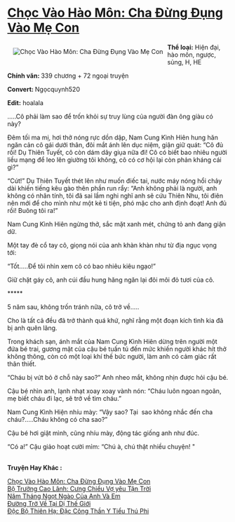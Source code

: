<a href="https://utruyen.com/truyen/choc-vao-hao-mon-cha-dung-dung-vao-me-con/17324/" title="Chọc Vào Hào Môn: Cha Đừng Đụng Vào Mẹ Con"><h1>Chọc Vào Hào Môn: Cha Đừng Đụng Vào Mẹ Con</h1></a><div style="display:table"><img align="right" style="float: left; padding: 10px;" src="https://utruyen.com/images/story/200x260/choc-vao-hao-mon-cha-dung-dung-vao-me-con.jpg" alt="Chọc Vào Hào Môn: Cha Đừng Đụng Vào Mẹ Con"><b>Thể loại:</b> Hiện đại, hào môn, ngược, sủng, H, HE<p></p><b>Chính văn: </b>339 chương + 72 ngoại truyện<p></p><b>Convert: </b>Ngọcquynh520<p></p><b>Edit:</b> hoalala<p></p>…..Cô phải làm sao để trốn khỏi sự truy lùng của người đàn ông giàu có này?<p></p>Đêm tối ma mị, hơi thở nóng rực dồn dập, Nam Cung Kình Hiên hung hăn ngăn cản cô gái dưới thân, đôi mắt ánh lên dục niệm, giận giữ quát: “Cô đủ rồi! Dụ Thiên Tuyết, cô còn dám dãy giụa nữa đi! Cô có biết bao nhiêu người liều mạng để leo lên giường tôi không, cô có cơ hội lại còn phản kháng cái gì?”<p></p>“Cút!” Dụ Thiên Tuyết thét lên như muốn điếc tai, nước máy nóng hổi chảy dài khiến tiếng kêu gào thên phần run rẩy: “Anh không phải là người, anh không có nhân tính, tôi đã sai lầm nghi nghĩ anh sẽ cứu Thiên Nhu, tôi điên nên mới để cho mình như một kẻ ti tiện, phó mặc cho anh định đoạt! Anh đủ rồi! Buông tôi ra!”<p></p>Nam Cung Kình Hiên ngừng thở, sắc mặt xanh mét, chứng tỏ anh đang giận dữ.<p></p>Một tay đè cổ tay cô, giọng nói của anh khàn khàn như từ địa ngục vọng tới: <p></p>“Tốt.....Để tôi nhìn xem cô có bao nhiêu kiêu ngạo!”<p></p>Giữ chặt gáy cô, anh cúi đầu hung hăng ngăn lại đôi môi đỏ tươi của cô.<p></p>*****<p></p>5 năm sau, không trốn tránh nữa, cô trở về.....<p></p>Cho là tất cả đều đã trở thành quá khứ, nghĩ rằng một đoạn kích tình kia đã bị anh quên lãng.<p></p>Trong khách sạn, ánh mắt của Nam Cung Kình Hiên dừng trên người một đứa bé trai, gương mặt của cậu bé tuấn tú đến mức khiến người khác hít thở không thông, còn có một loại khí thế bức người, làm anh có cảm giác rất thân thiết.<p></p>“Cháu bị vứt bỏ ở chỗ này sao?” Anh nheo mắt, không nhịn được hỏi cậu bé.<p></p>Cậu bé nhìn anh, lạnh nhạt xoay xoay vành nón: “Cháu luôn ngoan ngoãn, mẹ biết cháu đi lạc, sẽ trở về tìm cháu.”<p></p>Nam Cung Kình Hiện nhíu mày: “Vậy sao? Tại  sao không nhắc đến cha cháu?.....Cháu không có cha sao?”<p></p>Cậu bé hơi giật mình, cũng nhíu mày, động tác giống anh như đúc.<p></p>“Có a!” Cậu giảo hoạt cười mỉm: “Chú à, chú thật nhiều chuyện! "</div><p><br><b>Truyện Hay Khác :</b></p><a href="https://utruyen.com/truyen/choc-vao-hao-mon-cha-dung-dung-vao-me-con/17324/" alt="Chọc Vào Hào Môn: Cha Đừng Đụng Vào Mẹ Con">Chọc Vào Hào Môn: Cha Đừng Đụng Vào Mẹ Con</a><br/><a href="https://utruyen.com/truyen/bo-truong-cao-lanh-cung-chieu-vo-yeu-tan-troi/19070/" alt="Bộ Trưởng Cao Lãnh: Cưng Chiều Vợ yêu Tận Trời">Bộ Trưởng Cao Lãnh: Cưng Chiều Vợ yêu Tận Trời</a><br/><a href="https://github.com/quanluxury/ngontinh_top100/tree/master/19008" alt="Năm Tháng Ngọt Ngào Của Anh Và Em">Năm Tháng Ngọt Ngào Của Anh Và Em</a><br/><a href="https://github.com/quanluxury/ngontinh_top100/tree/master/17564" alt="Đường Trở Về Tại Dị Thế Giới">Đường Trở Về Tại Dị Thế Giới</a><br/><a href="https://www.google.com.sg/url?q=https%3A%2F%2Futruyen.com%2Ftruyen%2Fdoc-bo-thien-ha-dac-cong-than-y-tieu-thu-phi%2F15588%2F" alt="Độc Bộ Thiên Hạ: Đặc Công Thần Y Tiểu Thú Phi">Độc Bộ Thiên Hạ: Đặc Công Thần Y Tiểu Thú Phi</a><br/>
